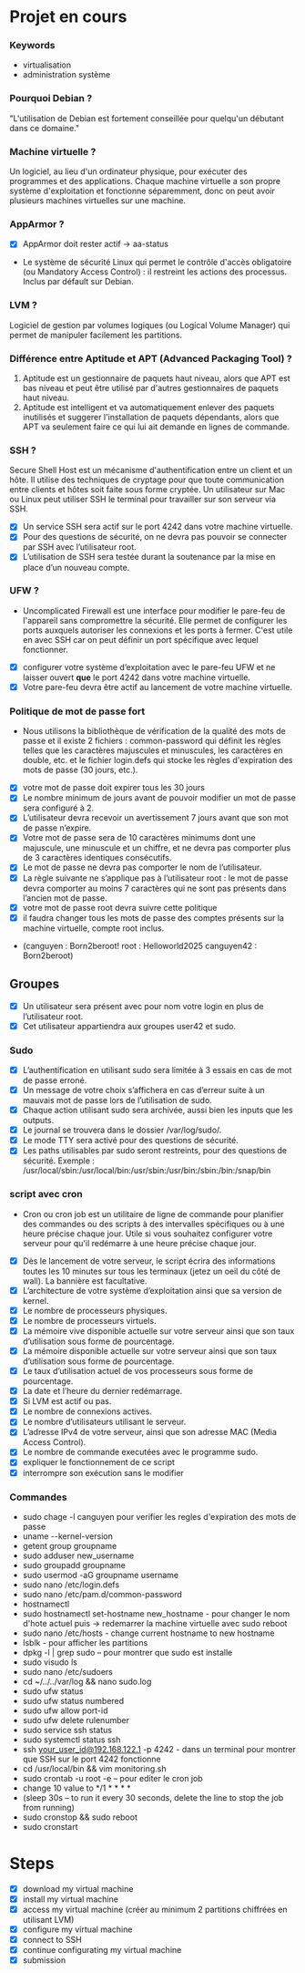 # Projet en cours 
### Keywords
- virtualisation
- administration système

### Pourquoi Debian ?
"L'utilisation de Debian est fortement conseillée pour quelqu'un débutant dans ce domaine."

### Machine virtuelle ?
Un logiciel, au lieu d'un ordinateur physique, pour exécuter des programmes et des applications. Chaque machine virtuelle a son propre système d'exploitation et fonctionne séparemment, donc on peut avoir plusieurs machines virtuelles sur une machine. 

### AppArmor ?
- [x] AppArmor doit rester actif -> aa-status
- Le système de sécurité Linux qui permet le contrôle d'accès obligatoire (ou Mandatory Access Control) : il restreint les actions des processus. Inclus par défault sur Debian.

### LVM ?
Logiciel de gestion par volumes logiques (ou Logical Volume Manager) qui permet de manipuler facilement les partitions.   

### Différence entre Aptitude et APT (Advanced Packaging Tool) ? 
1. Aptitude est un gestionnaire de paquets haut niveau, alors que APT est bas niveau et peut être utilisé par d'autres gestionnaires de paquets haut niveau.
2. Aptitude est intelligent et va automatiquement enlever des paquets inutilisés et suggerer l'installation de paquets dépendants, alors que APT va seulement faire ce qui lui ait demande en lignes de commande.  

### SSH ?
Secure Shell Host est un mécanisme d'authentification entre un client et un hôte. Il utilise des techniques de cryptage pour que toute communication entre clients et hôtes soit faite sous forme cryptée. Un utilisateur sur Mac ou Linux peut utiliser SSH le terminal pour travailler sur son serveur via SSH.  
- [x] Un service SSH sera actif sur le port 4242 dans votre machine virtuelle.
- [x] Pour des questions de sécurité, on ne devra pas pouvoir se connecter par SSH avec l’utilisateur root.
- [x] L’utilisation de SSH sera testée durant la soutenance par la mise en place d’un nouveau compte.

### UFW ?
- Uncomplicated Firewall est une interface pour modifier le pare-feu de l'appareil sans compromettre la sécurité. Elle permet de configurer les ports auxquels autoriser les connexions et les ports à fermer. C'est utile en avec SSH car on peut définir un port spécifique avec lequel fonctionner.
- [x] configurer votre système d’exploitation avec le pare-feu UFW et ne laisser ouvert **que** le port 4242 dans votre machine virtuelle.
- [x] Votre pare-feu devra être actif au lancement de votre machine virtuelle. 

### Politique de mot de passe fort
- Nous utilisons la bibliothèque de vérification de la qualité des mots de passe et il existe 2 fichiers : common-password qui définit les règles telles que les caractères majuscules et minuscules, les caractères en double, etc. et le fichier login.defs qui stocke les règles d'expiration des mots de passe (30 jours, etc.).
- [x] votre mot de passe doit expirer tous les 30 jours
- [x] Le nombre minimum de jours avant de pouvoir modifier un mot de passe sera configuré à 2.
- [x] L’utilisateur devra recevoir un avertissement 7 jours avant que son mot de passe n’expire.
- [x] Votre mot de passe sera de 10 caractères minimums dont une majuscule, une minuscule et un chiffre, et ne devra pas comporter plus de 3 caractères identiques consécutifs.
- [x] Le mot de passe ne devra pas comporter le nom de l’utilisateur.
- [x] La règle suivante ne s’applique pas à l’utilisateur root : le mot de passe devra comporter au moins 7 caractères qui ne sont pas présents dans l’ancien mot de passe.
- [x] votre mot de passe root devra suivre cette politique
- [x] il faudra changer tous les mots de passe des comptes présents sur la machine virtuelle, compte root inclus.
- (canguyen : Born2beroot! root : Helloworld2025 canguyen42 : Born2beroot)

## Groupes
- [x] Un utilisateur sera présent avec pour nom votre login en plus de l’utilisateur root.
- [x] Cet utilisateur appartiendra aux groupes user42 et sudo.

### Sudo
- [x] L’authentification en utilisant sudo sera limitée à 3 essais en cas de mot de passe erroné.
- [x] Un message de votre choix s’affichera en cas d’erreur suite à un mauvais mot de passe lors de l’utilisation de sudo.
- [x] Chaque action utilisant sudo sera archivée, aussi bien les inputs que les outputs.
- [x] Le journal se trouvera dans le dossier /var/log/sudo/.
- [x] Le mode TTY sera activé pour des questions de sécurité.
- [x] Les paths utilisables par sudo seront restreints, pour des questions de sécurité. Exemple : /usr/local/sbin:/usr/local/bin:/usr/sbin:/usr/bin:/sbin:/bin:/snap/bin

### script avec cron
- Cron ou cron job est un utilitaire de ligne de commande pour planifier des commandes ou des scripts à des intervalles spécifiques ou à une heure précise chaque jour. Utile si vous souhaitez configurer votre serveur pour qu'il redémarre à une heure précise chaque jour.
- [x] Dès le lancement de votre serveur, le script écrira des informations toutes les 10 minutes sur tous les terminaux (jetez un oeil du côté de wall). La bannière est facultative.
- [x] L’architecture de votre système d’exploitation ainsi que sa version de kernel.
- [x] Le nombre de processeurs physiques.
- [x] Le nombre de processeurs virtuels.
- [x] La mémoire vive disponible actuelle sur votre serveur ainsi que son taux d’utilisation sous forme de pourcentage.
- [x] La mémoire disponible actuelle sur votre serveur ainsi que son taux d’utilisation sous forme de pourcentage.
- [x] Le taux d’utilisation actuel de vos processeurs sous forme de pourcentage.
- [x] La date et l’heure du dernier redémarrage.
- [x] Si LVM est actif ou pas.
- [x] Le nombre de connexions actives.
- [x] Le nombre d’utilisateurs utilisant le serveur.
- [x] L’adresse IPv4 de votre serveur, ainsi que son adresse MAC (Media Access Control).
- [x] Le nombre de commande executées avec le programme sudo.
- [x] expliquer le fonctionnement de ce script
- [x] interrompre son exécution sans le modifier

### Commandes
- sudo chage -l canguyen pour verifier les regles d'expiration des mots de passe
- uname --kernel-version
- getent group groupname
- sudo adduser new_username
- sudo groupadd groupname
- sudo usermod -aG groupname username
- sudo nano /etc/login.defs
- sudo nano /etc/pam.d/common-password
- hostnamectl
- sudo hostnamectl set-hostname new_hostname - pour changer le nom d'hote actuel puis -> redemarrer la machine virtuelle avec sudo reboot
- sudo nano /etc/hosts - change current hostname to new hostname
- lsblk - pour afficher les partitions
- dpkg -l | grep sudo – pour montrer que sudo est installe
- sudo visudo ls
- sudo nano /etc/sudoers
- cd ~/../../var/log && nano sudo.log
- sudo ufw status
- sudo ufw status numbered
- sudo ufw allow port-id
- sudo ufw delete rulenumber
- sudo service ssh status
- sudo systemctl status ssh
- ssh your_user_id@192.168.122.1 -p 4242 - dans un terminal pour montrer que SSH sur le port 4242 fonctionne
- cd /usr/local/bin && vim monitoring.sh
- sudo crontab -u root -e – pour editer le cron job
- change 10 value to */1 * * * *
- (sleep 30s – to run it every 30 seconds, delete the line to stop the job from running)
- sudo cronstop && sudo reboot 
- sudo cronstart 

# Steps
- [x] download my virtual machine
- [x] install my virtual machine
- [x] access my virtual machine (créer au minimum 2 partitions chiffrées en utilisant LVM)
- [x] configure my virtual machine
- [x] connect to SSH
- [x] continue configurating my virtual machine
- [x] submission
